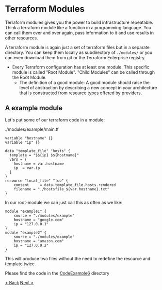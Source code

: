 # Terraform Modules

Terraform modules gives you the power to build infrastructure repeatable. Think a terraform module like a function in a programming language. You can call them over and over again, pass information to it and use results in other resources. 

A terraform module is again just a set of terraform files but in a separate directory. You can keep them locally as subdirectory of `./modules/` or you can even download them from git or the Terraform Enterprise registry. 

   * Every Terraform configuration has at least one module. This specific module is called "Root Module". "Child Modules" can be called through the Root Module. 
        * The definition of a good module: A good module should raise the level of abstraction by describing a new concept in your architecture that is constructed from resource types offered by providers.

## A example module

Let's put some of our terraform code in a module:

./modules/example/main.tf
```
variable "hostname" {}
variable "ip" {}

data "template_file" "hosts" {
  template = "$${ip} $${hostname}"
  vars = {
    hostname = var.hostname
    ip  = var.ip
  }
}
resource "local_file" "foo" {
    content     = data.template_file.hosts.rendered
    filename = "./hostsfile_${var.hostname}.txt"
}
```

In our root-module we can just call this as often as we like:
```
module "example1" {
    source = "./modules/example"
    hostname = "google.com"
    ip = "127.0.0.1"
}
module "example2" {
    source = "./modules/example"
    hostname = "amazon.com"
    ip = "127.0.0.2"
}
```

This will produce two files without the need to redefine the resource and template twice. 

Please find the code in the [CodeExample6](https://github.com/FullStackS-GmbH/terraform-workshop/blob/master/Grundlagen/CodeExample6) directory

[< Back](https://github.com/FullStackS-GmbH/terraform-workshop/blob/master/Grundlagen/5_Create_First_Resource.md)
[Next >](https://github.com/FullStackS-GmbH/terraform-workshop/blob/master/Grundlagen/7_Terraform_Variables.md)